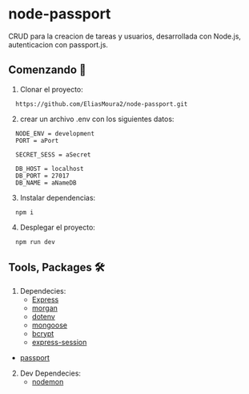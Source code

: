 # node-passport
CRUD para la creacion de tareas y usuarios, desarrollada con Node.js, autenticacion con passport.js.
## Comenzando 🚀
1. Clonar el proyecto: 
```
  https://github.com/EliasMoura2/node-passport.git
```
2. crear un archivo .env con los siguientes datos:
```
  NODE_ENV = development
  PORT = aPort

  SECRET_SESS = aSecret

  DB_HOST = localhost
  DB_PORT = 27017
  DB_NAME = aNameDB
```
3. Instalar dependencias:
```
  npm i
```
4. Desplegar el proyecto:
```
  npm run dev
```
## Tools, Packages 🛠️
1. Dependecies:
   - [Express](https://expressjs.com/)
   - [morgan](https://www.npmjs.com/package/morgan)
   - [dotenv](https://www.npmjs.com/package/dotenv)
   - [mongoose](https://mongoosejs.com/)
   - [bcrypt](https://www.npmjs.com/package/bcrypt)
   - [express-session](https://www.npmjs.com/package/express-session)
 <!-- - [connect-flash](https://www.npmjs.com/package/connect-flash) -->
   - [passport](http://www.passportjs.org/)
2. Dev Dependecies:
   - [nodemon](https://nodemon.io/)
    
